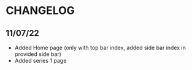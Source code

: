 # CHANGELOG
## 11/07/22
* Added Home page (only with top bar index, added side bar index in provided side bar)
* Added series 1 page
